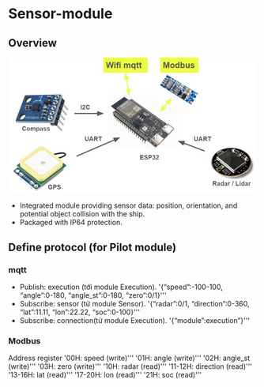 # Sensor-module
## Overview

![Image](Image/sensor_system.jpg)

- Integrated module providing sensor data: position, orientation, and potential object collision with the ship.
- Packaged with IP64 protection.

## Define protocol (for Pilot module)
### mqtt
- Publish: execution (tới module Execution).
'{“speed”:-100-100, “angle”:0-180, “angle_st”:0-180, “zero”:0/1}'''
- Subscribe: sensor (từ module Sensor).
'{“radar”:0/1, “direction”:0-360, “lat”:11.11, “lon”:22.22, “soc”:0-100}'''
- Subscribe: connection(từ module Execution).
'{“module”:execution”}'''
### Modbus
Address register
'00H: speed			    (write)'''
'01H: angle			    (write)'''
'02H: angle_st		  (write)'''
'03H: zero			    (write)'''
'10H: radar			    (read)'''
'11-12H: direction	(read)'''
'13-16H: lat			  (read)'''
'17-20H: lon			  (read)'''
'21H: soc			      (read)'''
